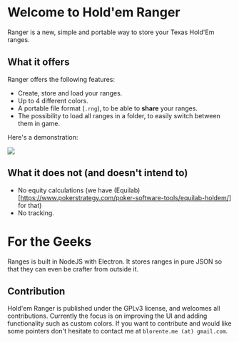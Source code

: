 # Welcome to Hold'em Ranger

Ranger is a new, simple and portable way to store your Texas Hold'Em ranges.

## What it offers

Ranger offers the following features:

- Create, store and load your ranges.
- Up to 4 different colors.
- A portable file format (`.rng`), to be able to **share** your ranges.
- The possibility to load all ranges in a folder, to easily switch between them in game.

Here's a demonstration:

![](./demo.gif)

## What it does not (and doesn't intend to)

- No equity calculations (we have (Equilab)[https://www.pokerstrategy.com/poker-software-tools/equilab-holdem/] for that)
- No tracking.

# For the Geeks

Ranges is built in NodeJS with Electron. It stores ranges in pure JSON so that they can even be crafter from outside it.

## Contribution

Hold'em Ranger is published under the GPLv3 license, and welcomes all contributions. Currently the focus is on improving the UI and adding functionality such as custom colors. If you want to contribute and would like some pointers don't hesitate to contact me at `blorente.me (at) gmail.com`.
